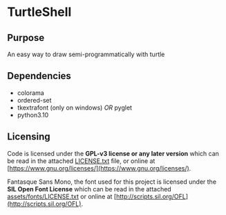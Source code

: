 # TurtleShell
## Purpose
An easy way to draw semi-programmatically with turtle
## Dependencies
* colorama
* ordered-set
* tkextrafont (only on windows) *OR* pyglet
* python3.10
## Licensing
Code is licensed under the **GPL-v3 license or any later version** which can be read
in the attached [LICENSE.txt](LICENSE.txt) file, or online at
[https://www.gnu.org/licenses/](https://www.gnu.org/licenses/).

Fantasque Sans Mono, the font used for this project is licensed
under the **SIL Open Font License** which can be read in the
attached [assets/fonts/LICENSE.txt](assets/fonts/LICENSE.txt) or online at
[http://scripts.sil.org/OFL](http://scripts.sil.org/OFL).